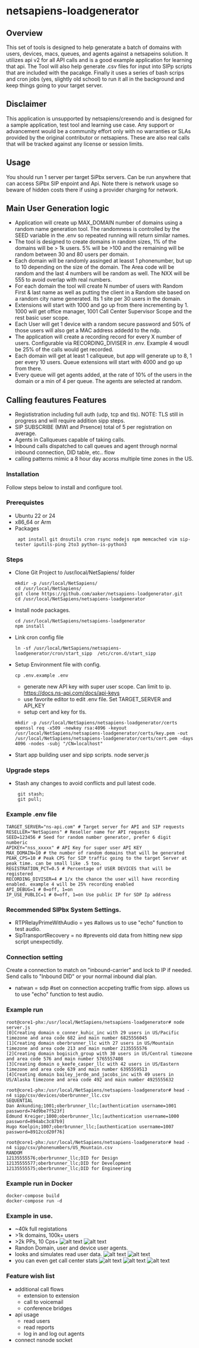 # netsapiens-loadgenerator

## Overview
This set of tools is designed to help generatate a batch of domains with users, devices, macs, queues, and agents against a netsapeins solution. It utilizes api v2 for all API calls and is a good example application for learning that api. The Tool will also help generate .csv files for input into SIPp scripts that are included with the pacakge. Finally it uses a series of bash scrips and cron jobs (yes, slightly old school) to run it all in the background and keep things going to your target server.

## Disclaimer

This application is unsupported by netsapiens/crexendo and is designed for a sample application, test tool and learning use case. Any support or advancement would be a community effort only with no warranties or SLAs provided by the original contributor or netsapiens. These are also real calls that will be tracked against any license or session limits. 

## Usage 
You should run 1 server per target SiPbx servers. Can be run anywhere that can access SiPbx SIP enpoint and Api. Note there is network usage so beware of hidden costs there if using a provider charging for network.

## Main User Generation logic
* Application will create up MAX_DOMAIN number of domains using a random name generation tool. The randomness is controlled by the SEED variable in the .env so repeated running will return similar names. 
* The tool is designed to create domains in random sizes, 1% of the domains will be > 1k users. 5% will be >100 and the remaining will be random between 30 and 80 users per domain. 
* Each domain will be randomly assinged at leasst 1 phonenumber, but up to 10 depending on the size of the domain. The Area code will be random and the last 4 numbers will be random as well. The NXX will be 555 to avoid overlap with real numbers.
* For each domain the tool will create N number of users with Random First & last name as well as putting the client in a Random site based on a random city name generated. Its 1 site per 30 users in the domain. 
* Extensions will start with 1000 and go up from there incrementing by 1. 1000 will get office manager, 1001 Call Center Supervisor Scope and the rest basic user scope. 
* Each User will get 1 device with a random secure password and 50% of those users will also get a MAC address addedd to the ndp. 
* The application will create a recording record for every X number of users. Configurable via RECORDING_DIVISER in .env. Example 4 woudl be 25% of the calls would get recorded. 
* Each domain will get at least 1 callqueue, but app will generate up to 8, 1 per every 10 users. Queue extensions will start with 4000 and go up from there. 
* Every queue will get agents added, at the rate of 10% of the users in the domain or a min of 4 per queue. The agents are selected at random. 

## Calling feautures Features
* Regististration including full auth (udp, tcp and tls). NOTE: TLS still in progress and will require addition sipp steps. 
* SIP SUBSCRIBE (MWI and Prsence) total of 5 per registration on average. 
* Agents in Callqueues capable of taking calls. 
* Inbound calls dispatched to call queues and agent through normal inbound connection, DID table, etc.. flow
* calling patterns mimic a 8 hour day acorss multiple time zones in the US.

### Installation

Follow steps below to install and configure tool. 

### Prerequistes
* Ubuntu 22 or 24
* x86_64 or Arm
* Packages
    ```
     apt install git dnsutils cron rsync nodejs npm memcached vim sip-tester iputils-ping 2to3 python-is-python3
     ```

### Steps

* Clone Git Project to /usr/local/NetSapiens/ folder
    ```
    mkdir -p /usr/local/NetSapiens/
    cd /usr/local/NetSapiens/
    git clone https://github.com/aaker/netsapiens-loadgenerator.git
    cd /usr/local/NetSapiens/netsapiens-loadgenerator
    ```
* Install node packages. 
    ```
    cd /usr/local/NetSapiens/netsapiens-loadgenerator
    npm install 
    ```
* Link cron config file
    ```
    ln -sf /usr/local/NetSapiens/netsapiens-loadgenerator/cron/start_sipp  /etc/cron.d/start_sipp
    ```
* Setup Environment file with config. 
    ```
    cp .env.example .env
    ```
    * generate new API key with super user scope. Can limit to ip. https://docs.ns-api.com/docs/api-keys
    * use favorite editor to edit .env file. Set TARGET_SERVER and API_KEY 
    * setup cert and key for tls.
    ```
    mkdir -p /usr/local/NetSapiens/netsapiens-loadgenerator/certs
    openssl req -x509 -newkey rsa:4096 -keyout /usr/local/NetSapiens/netsapiens-loadgenerator/certs/key.pem -out /usr/local/NetSapiens/netsapiens-loadgenerator/certs/cert.pem -days 4096 -nodes -subj "/CN=localhost"
    ```
* Start app building user and sipp scripts. 
     node server.js

### Upgrade steps
* Stash any changes to avoid conflicts and pull latest code.
    ```
     git stash; 
     git pull;
    ```
### Example .env file

```
TARGET_SERVER="ns-api.com" # Target server for API and SIP requests
RESELLER="NetSapiens" # Reseller name for API requests
SEED=123456 # Seed for random number generator, prefer 6 digit numberic
APIKEY="nss_xxxxx" # API Key for super user API KEY
MAX_DOMAIN=10 # the number of random domains that will be generated
PEAK_CPS=10 # Peak CPS for SIP traffic going to the target Server at peak time. can be small like .5 too.
REGISTRATION_PCT=0.5 # Percentage of USER DEVICES that will be registered
RECORDING_DIVISER=4 # 1/x the chance the user will have recording enabled. example 4 will be 25% recording enabled
API_DEBUG=1 # 0=off, 1=on
IP_USE_PUBLIC=1 # 0=off, 1=on Use public IP for SDP Ip address
```



### Recommended SIPbx System Settings. 
* RTPRelayPrimeWithAudio = yes  #allows us to use "echo" function to test audio.
* SipTransportRecovery = no    #prevents old data from hitting new sipp script unexpectidly. 

### Connection setting
Create a connection to match on "inbound-carrier" and lock to IP if needed. Send calls to "Inbound DID" or your normal inbound dial plan. 
* natwan = sdp #set on connection accpeting traffic from sipp. allows us to use "echo" function to test audio.

### Example run
```
root@core1-phx:/usr/local/NetSapiens/netsapiens-loadgenerator# node server.js 
[0]Creating domain o_conner_kuhic_inc with 29 users in US/Pacific timezone and area code 682 and main number 6825556045
[1]Creating domain oberbrunner_llc with 27 users in US/Mountain timezone and area code 213 and main number 2135555576
[2]Creating domain bogisich_group with 30 users in US/Central timezone and area code 576 and main number 5765557408
[3]Creating domain o_keefe_casper_llc with 42 users in US/Eastern timezone and area code 639 and main number 6395559513
[4]Creating domain bailey_jerde_and_jacobs_inc with 49 users in US/Alaska timezone and area code 492 and main number 4925555632

root@core1-phx:/usr/local/NetSapiens/netsapiens-loadgenerator# head -n4 sipp/csv/devices/oberbrunner_llc.csv 
SEQUENTIAL
Dan Ankunding;1001;oberbrunner_llc;[authentication username=1001 password=74d9be7f523f]
Edmund Kreiger;1000;oberbrunner_llc;[authentication username=1000 password=894abc3c87b9]
Hugo Koelpin;1007;oberbrunner_llc;[authentication username=1007 password=8912ccd20f76]

root@core1-phx:/usr/local/NetSapiens/netsapiens-loadgenerator# head -n4 sipp/csv/phonenumbers/US_Mountain.csv 
RANDOM
12135555576;oberbrunner_llc;DID for Design
12135555577;oberbrunner_llc;DID for Development
12135555575;oberbrunner_llc;DID for Engineering
```

### Example run in Docker
```
docker-compose build
docker-compose run -d
```

### Example in use. 

* ~40k full registations
* \>1k domains, 100k+ users
* \>2k PPs, 10 Cps+
![alt text](images/image.png)
![alt text](images/image-1.png)
* Randon Domain, user and device user agents. 
* looks and simulates read user data. 
![alt text](images/image-2.png)
![alt text](images/image-3.png)
* you can even get call center stats
![alt text](images/image-4.png)
![alt text](images/image-5.png)
![alt text](images/image-6.png)

### Feature wish list
* additional call flows
  * extension to extension
  * call to voicemail
  * conference bridges
* api usage
  * read users
  * read reports
  * log in and log out agents
* connect nsnode socket
    
